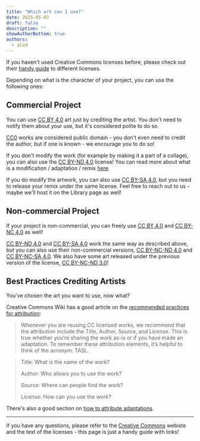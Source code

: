 ```yaml
---
title: "Which art can I use?"
date: 2025-05-03
draft: false
description: ""
showAuthorBottom: true
authors:
  - alxd
---
```


If you haven't used Creative Commons licenses before, please check out their [handy guide](https://creativecommons.org/share-your-work/cclicenses/) to different licenses.

Depending on what is the character of your project, you can use the following ones:

## Commercial Project

You can use [CC BY 4.0](/tags/cc-by-4.0/) art just by crediting the artist. You don't need to notify them about your use, but it's considered polite to do so.

[CC0](/tags/cc0) works are considered public domain - you don't even need to credit the author, but if one is known - we encourage you to do so!

If you don't modify the work (for example by making it a part of a collage), you can also use the [CC BY-ND 4.0](/tags/cc-by-nd-4.0/) license! You can read more about what is a modification / adaptation / remix [here](https://guides.lib.uw.edu/bothell/creativecommons/adapt).

If you do modify the artwork, you can also use [CC BY-SA 4.0](/tags/cc-by-sa-4.0/), but you need to release your remix under the same license. Feel free to reach out to us - maybe we'll host it on the Library page as well!

## Non-commercial Project

If your project is non-commercial, you can freely use [CC BY 4.0](/tags/cc-by-4.0/) and [CC BY-NC 4.0](/tags/cc-by-nc-4.0/) as well!

[CC BY-ND 4.0](/tags/cc-by-nd-4.0/) and [CC BY-SA 4.0](/tags/cc-by-sa-4.0/) work the same way as described above, but you can also use their non-commercial versions, [CC BY-NC-ND 4.0](/tags/cc-by-nc-nd-4.0/) and [CC BY-NC-SA 4.0](/tags/cc-by-nc-sa-4.0/). We also have some art released under the previous version of the license, [CC BY-NC-ND 3.0](/tags/cc-by-nc-nd-3.0/)!

## Best Practices Crediting Artists

You've chosen the art you want to use, now what?

Creative Commons Wiki has a good article on the [recommended practices for attribution](https://wiki.creativecommons.org/wiki/Recommended_practices_for_attribution):

> Whenever you are reusing CC licensed works, we recommend that the attribution include the Title, Author, Source, and License. This is true whether you’re sharing the work as-is or if you have made an adaptation. To remember these attribution elements, it’s helpful to think of the acronym: TASL.

> Title: What is the name of the work?
>
> Author: Who allows you to use the work?
>
> Source: Where can people find the work?
>
> License: How can you use the work?

There's also a good section on [how to attribute adaptations](https://wiki.creativecommons.org/wiki/Recommended_practices_for_attribution#This_is_a_great_attribution_for_when_you_have_created_an_adaptation).

---

If you have any questions, please refer to the [Creative Commons](https://creativecommons.org/share-your-work/cclicenses/) webiste and the text of the licenses - this page is just a handy guide with links!
